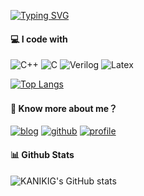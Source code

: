 <!--
**liuwenbo0/liuwenbo0** is a ✨ _special_ ✨ repository because its `README.md` (this file) appears on your GitHub profile.

Here are some ideas to get you started:

- 🔭 I’m currently working on ...
- 🌱 I’m currently learning ...
- 👯 I’m looking to collaborate on ...
- 🤔 I’m looking for help with ...
- 💬 Ask me about ...
- 📫 How to reach me: ...
- 😄 Pronouns: ...
- ⚡ Fun fact: ...
-->
[![Typing SVG](https://readme-typing-svg.demolab.com/?lines=Hi+there+👋;I'm+webliu!&size=30&color=9ACD32)](https://git.io/typing-svg)

#### 💻 I code with

![C++](https://img.shields.io/badge/C++-3670A0?style=for-the-badge&logo=cplusplusbuilder&logoColor=ffdd50)
![C](https://img.shields.io/badge/C-darkorange?style=for-the-badge&logo=visualstudiocode&logoColor=white)
![Verilog](https://img.shields.io/badge/Verilog-black.svg?style=for-the-badge&logo=platformio&logoColor=white)
![Latex](https://img.shields.io/badge/Latex-green.svg?style=for-the-badge&logo=overleaf&logoColor=white)

[![Top Langs](https://github-readme-stats.vercel.app/api/top-langs/?username=liuwenbo0&layout=compact&theme=tokyonight&hide=SystemVerilog,Tcl)](https://github.com/anuraghazra/github-readme-stats)

#### 🤔 Know more about me？

[![blog](https://img.shields.io/badge/Blog-%23FF4088.svg?&style=for-the-badge&logo=hugo&logoColor=white)](https://www.cnblogs.com/webliu6)
[![github](https://img.shields.io/badge/liuwenbo0-12100E.svg?style=for-the-badge&logo=github&logoColor=white)](https://github.com/liuwenbo0/)
[![profile](https://komarev.com/ghpvc/?username=liuwenbo0&label=PROFILE+VIEWS&style=for-the-badge&color=brightgreen)](https://github.com/liuwenbo0)


#### 📊 Github Stats

![KANIKIG's GitHub stats](https://github-readme-stats.vercel.app/api?username=liuwenbo0&count_private=true&show_icons=true&theme=tokyonight)

<!--#### 📈 Star History

[![Readme Card](https://github-readme-stats.vercel.app/api/pin/?username=liuwenbo0&repo=hust-os&theme=tokyonight)](https://github.com/KANIKIG/Multi-EasyGost)

[![Star History Chart](	https://starchart.cc/liuwenbo0/hust-os.svg)](https://github.com/liuwenbo0/hust-os)
-->
